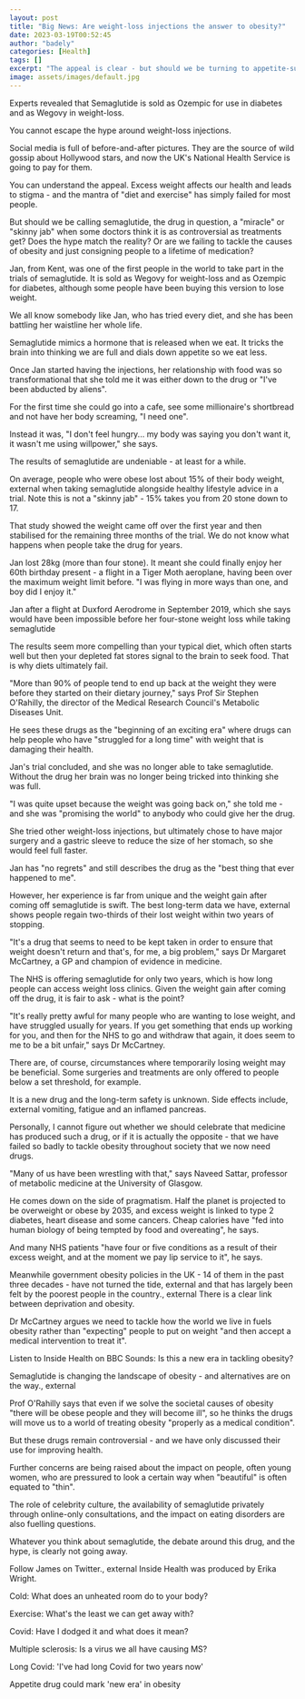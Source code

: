 ```yaml
---
layout: post
title: "Big News: Are weight-loss injections the answer to obesity?"
date: 2023-03-19T00:52:45
author: "badely"
categories: [Health]
tags: []
excerpt: "The appeal is clear - but should we be turning to appetite-suppressing injections?"
image: assets/images/default.jpg
---
```


Experts revealed that Semaglutide is sold as Ozempic for use in diabetes and as Wegovy in weight-loss.

You cannot escape the hype around weight-loss injections. 

Social media is full of before-and-after pictures. They are the source of wild gossip about Hollywood stars, and now the UK's National Health Service is going to pay for them. 

You can understand the appeal. Excess weight affects our health and leads to stigma - and the mantra of "diet and exercise" has simply failed for most people.

But should we be calling semaglutide, the drug in question, a "miracle" or "skinny jab" when some doctors think it is as controversial as treatments get? Does the hype match the reality? Or are we failing to tackle the causes of obesity and just consigning people to a lifetime of medication?

Jan, from Kent, was one of the first people in the world to take part in the trials of semaglutide. It is sold as Wegovy for weight-loss and as Ozempic for diabetes, although some people have been buying this version to lose weight.  

We all know somebody like Jan, who has tried every diet, and she has been battling her waistline her whole life.

Semaglutide mimics a hormone that is released when we eat. It tricks the brain into thinking we are full and dials down appetite so we eat less. 

Once Jan started having the injections, her relationship with food was so transformational that she told me it was either down to the drug or "I've been abducted by aliens".

For the first time she could go into a cafe, see some millionaire's shortbread and not have her body screaming, "I need one". 

Instead it was, "I don't feel hungry... my body was saying you don't want it, it wasn't me using willpower," she says.

The results of semaglutide are undeniable - at least for a while.

On average, people who were obese lost about 15% of their body weight, external when taking semaglutide alongside healthy lifestyle advice in a trial. Note this is not a "skinny jab" - 15% takes you from 20 stone down to 17. 

That study showed the weight came off over the first year and then stabilised for the remaining three months of the trial. We do not know what happens when people take the drug for years.

Jan lost 28kg (more than four stone). It meant she could finally enjoy her 60th birthday present - a flight in a Tiger Moth aeroplane, having been over the maximum weight limit before. "I was flying in more ways than one, and boy did I enjoy it."

Jan after a flight at Duxford Aerodrome in September 2019, which she says would have been impossible before her four-stone weight loss while taking semaglutide

The results seem more compelling than your typical diet, which often starts well but then your depleted fat stores signal to the brain to seek food. That is why diets ultimately fail.

"More than 90% of people tend to end up back at the weight they were before they started on their dietary journey," says Prof Sir Stephen O'Rahilly, the director of the Medical Research Council's Metabolic Diseases Unit.

He sees these drugs as the "beginning of an exciting era" where drugs can help people who have "struggled for a long time" with weight that is damaging their health. 

Jan's trial concluded, and she was no longer able to take semaglutide. Without the drug her brain was no longer being tricked into thinking she was full.

"I was quite upset because the weight was going back on," she told me - and she was "promising the world" to anybody who could give her the drug. 

She tried other weight-loss injections, but ultimately chose to have major surgery and a gastric sleeve to reduce the size of her stomach, so she would feel full faster. 

Jan has "no regrets" and still describes the drug as the "best thing that ever happened to me".  

However, her experience is far from unique and the weight gain after coming off semaglutide is swift. The best long-term data we have, external shows people regain two-thirds of their lost weight within two years of stopping. 

"It's a drug that seems to need to be kept taken in order to ensure that weight doesn't return and that's, for me, a big problem," says Dr Margaret McCartney, a GP and champion of evidence in medicine.  

The NHS is offering semaglutide for only two years, which is how long people can access weight loss clinics. Given the weight gain after coming off the drug, it is fair to ask - what is the point?

"It's really pretty awful for many people who are wanting to lose weight, and have struggled usually for years. If you get something that ends up working for you, and then for the NHS to go and withdraw that again, it does seem to me to be a bit unfair," says Dr McCartney. 

There are, of course, circumstances where temporarily losing weight may be beneficial. Some surgeries and treatments are only offered to people below a set threshold, for example.

It is a new drug and the long-term safety is unknown. Side effects include, external vomiting, fatigue and an inflamed pancreas. 

Personally, I cannot figure out whether we should celebrate that medicine has produced such a drug, or if it is actually the opposite - that we have failed so badly to tackle obesity throughout society that we now need drugs.

"Many of us have been wrestling with that," says Naveed Sattar, professor of metabolic medicine at the University of Glasgow.

He comes down on the side of pragmatism. Half the planet is projected to be overweight or obese by 2035, and excess weight is linked to type 2 diabetes, heart disease and some cancers. Cheap calories have "fed into human biology of being tempted by food and overeating", he says.

And many NHS patients "have four or five conditions as a result of their excess weight, and at the moment we pay lip service to it", he says.

Meanwhile government obesity policies in the UK - 14 of them in the past three decades - have not turned the tide, external and that has largely been felt by the poorest people in the country., external There is a clear link between deprivation and obesity. 

Dr McCartney argues we need to tackle how the world we live in fuels obesity rather than "expecting" people to put on weight "and then accept a medical intervention to treat it".

Listen to Inside Health on BBC Sounds: Is this a new era in tackling obesity?

Semaglutide is changing the landscape of obesity - and alternatives are on the way., external

Prof O'Rahilly says that even if we solve the societal causes of obesity "there will be obese people and they will become ill", so he thinks the drugs will move us to a world of treating obesity "properly as a medical condition".

But these drugs remain controversial - and we have only discussed their use for improving health. 

Further concerns are being raised about the impact on people, often young women, who are pressured to look a certain way when "beautiful" is often equated to "thin". 

The role of celebrity culture, the availability of semaglutide privately through online-only consultations, and the impact on eating disorders are also fuelling questions.

Whatever you think about semaglutide, the debate around this drug, and the hype, is clearly not going away.

Follow James on Twitter., external Inside Health was produced by Erika Wright. 

Cold: What does an unheated room do to your body?

Exercise: What's the least we can get away with?

Covid: Have I dodged it and what does it mean?

Multiple sclerosis: Is a virus we all have causing MS?

Long Covid: 'I've had long Covid for two years now'

Appetite drug could mark 'new era' in obesity

